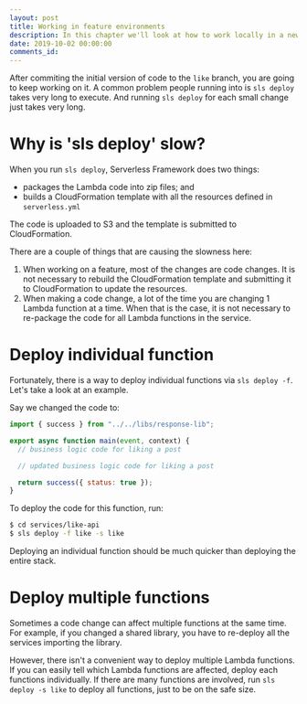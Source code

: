 ```yaml
---
layout: post
title: Working in feature environments
description: In this chapter we'll look at how to work locally in a new feature environment for your Serverless app.
date: 2019-10-02 00:00:00
comments_id: 
---
```


After commiting the initial version of code to the `like` branch, you are going to keep working on it. A common problem people running into is `sls deploy` takes very long to execute. And running `sls deploy` for each small change just takes very long.

# Why is 'sls deploy' slow?

When you run `sls deploy`, Serverless Framework does two things:

- packages the Lambda code into zip files; and
- builds a CloudFormation template with all the resources defined in `serverless.yml`

The code is uploaded to S3 and the template is submitted to CloudFormation.

There are a couple of things that are causing the slowness here:

1. When working on a feature, most of the changes are code changes. It is not necessary to rebuild the CloudFormation template and submitting it to CloudFormation to update the resources.
2. When making a code change, a lot of the time you are changing 1 Lambda function at a time. When that is the case, it is not necessary to re-package the code for all Lambda functions in the service.

# Deploy individual function

Fortunately,  there is a way to deploy individual functions via `sls deploy -f`. Let's take a look at an example.

Say we changed the code to:
``` javascript
import { success } from "../../libs/response-lib";

export async function main(event, context) {
  // business logic code for liking a post

  // updated business logic code for liking a post

  return success({ status: true });
}
```
To deploy the code for this function, run:
``` bash
$ cd services/like-api
$ sls deploy -f like -s like
```
Deploying an individual function should be much quicker than deploying the entire stack.

# Deploy multiple functions

 Sometimes a code change can affect multiple functions at the same time. For example, if you changed a shared library, you have to re-deploy all the services importing the library.

However, there isn't a convenient way to deploy multiple Lambda functions. If you can easily tell which Lambda functions are affected, deploy each functions individually. If there are many functions are involved, run `sls deploy -s like` to deploy all functions, just to be on the safe size.
